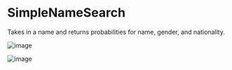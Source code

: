 # SimpleNameSearch

Takes in a name and returns probabilities for name, gender, and nationality.

![image](https://user-images.githubusercontent.com/41808114/197624510-4e9c58c5-9732-4d09-9301-4863ac1bb3e6.png)

![image](https://user-images.githubusercontent.com/41808114/197624556-0033b330-6d05-40da-80b7-f00ae5082a7c.png)

